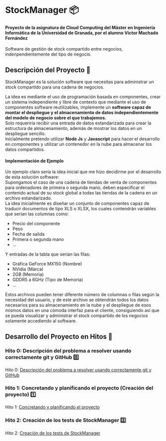# StockManager :package:
#### Proyecto de la asignatura de Cloud Computing del Máster en Ingeniería Informática de la Universidad de Granada, por el alumno Víctor Machado Fernández
Software de gestión de stock compartido entre negocios, indenpendientemente del tipo de negocio.
## Descripción del Proyecto :page_facing_up:
StockManager es la solución software que necesitas para administrar un stock compartido para una cadena de negocios.

La idea es mediante el uso de programación basada en componentes, crear un sistema independiente y libre de contexto que mediante el uso de componentes software reutilizables, implemente un **software capaz de montar el despliegue y el almacenamiento de datos independientemente del modelo de negocio sobre el que trabajemos.**  
Solo requeriría recibir una entrada de datos estandarizada para crear la estructura de almacenamiento, además de mostrar los datos en un despliegue sencillo.  
Inicialmente pretendo utilizar **Node Js** y **Javascript** para hacer el desarrollo en componentes y utilizar un contenedor en la nube para almacenar los datos compartidos.

#### Implementación de Ejemplo
Un ejemplo claro sería la idea inicial que me hizo decidirme por el desarrollo de esta solución software:  
Supongamos el caso de una cadena de tiendas de venta de componentes para ordenadores de primera o segunda mano, deben especificar el contenido actual de su stock global a todas las tiendas de la cadena en un archivo estandarizado.  
La idea inicialmente es diseñar un conjunto de componentes capaz de traducir documentos de tipo XLS o XLSX, los cuales contendrán variables que serían las columnas como:
- Precio del componente
- Peso
- Fecha de salida
- Primera o segunda mano
- ...

Y entradas de la tabla que serían las filas:
- Gráfica GeForce MX150 (Nombre)
- NVidia (Marca)
- 2GB (Memoria)
- GDDR5 a 6GHz (Tipo de Memoria)
- ...

Estos archivos pueden tener diferente número de columnas o filas según la necesidad del usuario, y de este archivo se obtendrán todos los datos necesarios para su almacenamiento en la nube y el despliegue de esos mismos datos en una cómoda interfaz para el cliente, consiguiendo así que se pueda visualizar y administrar el stock compartido de los negocios solamente accediendo al software.

## Desarrollo del Proyecto en Hitos :checkered_flag:
### Hito 0: Descripción del problema a resolver usando correctamente git y GitHub :zero:
Hito 0: [Descripción del problema a resolver usando correctamente git y GitHub](docs/hito0.md)
### Hito 1: Concretando y planificando el proyecto (Creación del proyecto) :one:
Hito 1: [Concretando y planificando el proyecto](docs/hito1.md)
### Hito 2: Creación de los tests de StockManager :two:
Hito 2: [Creación de los tests de StockManager](docs/hito2.md)
